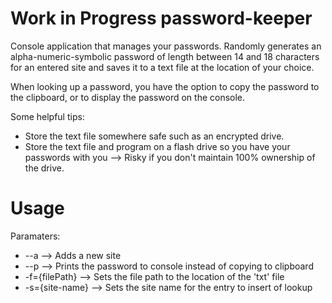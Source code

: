 Work in Progress
password-keeper
===============

Console application that manages your passwords.
Randomly generates an alpha-numeric-symbolic password of length between 14 and 18 characters for an entered site and saves it to a text file at the location of your choice.

When looking up a password, you have the option to copy the password to the clipboard, or to display the password on the console.

Some helpful tips:
* Store the text file somewhere safe such as an encrypted drive.
* Store the text file and program on a flash drive so you have your passwords with you --> Risky if you don't maintain 100% ownership of the drive.

Usage
===============
Paramaters:
* --a       -->      Adds a new site
* --p      -->    Prints the password to console instead of copying to clipboard
* -f={filePath}    -->  Sets the file path to the location of the 'txt' file
* -s={site-name}   -->  Sets the site name for the entry to insert of lookup
